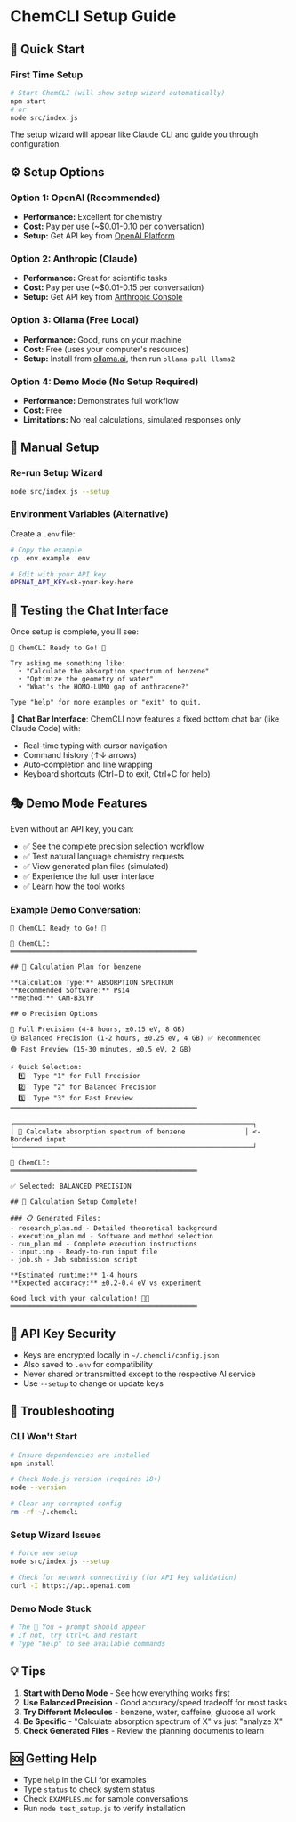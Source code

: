 # ChemCLI Setup Guide

## 🚀 Quick Start

### First Time Setup
```bash
# Start ChemCLI (will show setup wizard automatically)
npm start
# or
node src/index.js
```

The setup wizard will appear like Claude CLI and guide you through configuration.

## ⚙️ Setup Options

### Option 1: OpenAI (Recommended)
- **Performance:** Excellent for chemistry
- **Cost:** Pay per use (~$0.01-0.10 per conversation)
- **Setup:** Get API key from [OpenAI Platform](https://platform.openai.com/api-keys)

### Option 2: Anthropic (Claude)
- **Performance:** Great for scientific tasks  
- **Cost:** Pay per use (~$0.01-0.15 per conversation)
- **Setup:** Get API key from [Anthropic Console](https://console.anthropic.com/)

### Option 3: Ollama (Free Local)
- **Performance:** Good, runs on your machine
- **Cost:** Free (uses your computer's resources)
- **Setup:** Install from [ollama.ai](https://ollama.ai), then run `ollama pull llama2`

### Option 4: Demo Mode (No Setup Required)
- **Performance:** Demonstrates full workflow
- **Cost:** Free
- **Limitations:** No real calculations, simulated responses only

## 🔧 Manual Setup

### Re-run Setup Wizard
```bash
node src/index.js --setup
```

### Environment Variables (Alternative)
Create a `.env` file:
```bash
# Copy the example
cp .env.example .env

# Edit with your API key
OPENAI_API_KEY=sk-your-key-here
```

## 💬 Testing the Chat Interface

Once setup is complete, you'll see:
```
🧪 ChemCLI Ready to Go! 🧪

Try asking me something like:
  • "Calculate the absorption spectrum of benzene"
  • "Optimize the geometry of water" 
  • "What's the HOMO-LUMO gap of anthracene?"

Type "help" for more examples or "exit" to quit.
```

**🎨 Chat Bar Interface**: ChemCLI now features a fixed bottom chat bar (like Claude Code) with:
- Real-time typing with cursor navigation
- Command history (↑↓ arrows)
- Auto-completion and line wrapping
- Keyboard shortcuts (Ctrl+D to exit, Ctrl+C for help)

## 🎭 Demo Mode Features

Even without an API key, you can:
- ✅ See the complete precision selection workflow
- ✅ Test natural language chemistry requests
- ✅ View generated plan files (simulated)
- ✅ Experience the full user interface
- ✅ Learn how the tool works

### Example Demo Conversation:
```
🧪 ChemCLI Ready to Go! 🧪

🤖 ChemCLI:
═══════════════════════════════════════════════

## 🧪 Calculation Plan for benzene

**Calculation Type:** ABSORPTION SPECTRUM
**Recommended Software:** Psi4  
**Method:** CAM-B3LYP

## ⚙️ Precision Options

🔴 Full Precision (4-8 hours, ±0.15 eV, 8 GB)
🟡 Balanced Precision (1-2 hours, ±0.25 eV, 4 GB) ✅ Recommended
🟢 Fast Preview (15-30 minutes, ±0.5 eV, 2 GB)

⚡ Quick Selection:
  1️⃣  Type "1" for Full Precision
  2️⃣  Type "2" for Balanced Precision  
  3️⃣  Type "3" for Fast Preview
═══════════════════════════════════════════════

┌────────────────────────────────────────────────────────────┐
│ 🧪 Calculate absorption spectrum of benzene               │ <- Bordered input
└────────────────────────────────────────────────────────────┘

🤖 ChemCLI:
═══════════════════════════════════════════════

✅ Selected: BALANCED PRECISION

## 🎉 Calculation Setup Complete!

### 📋 Generated Files:
- research_plan.md - Detailed theoretical background
- execution_plan.md - Software and method selection
- run_plan.md - Complete execution instructions
- input.inp - Ready-to-run input file
- job.sh - Job submission script

**Estimated runtime:** 1-4 hours
**Expected accuracy:** ±0.2-0.4 eV vs experiment

Good luck with your calculation! 🧪✨
═══════════════════════════════════════════════
```

## 🔑 API Key Security

- Keys are encrypted locally in `~/.chemcli/config.json`
- Also saved to `.env` for compatibility
- Never shared or transmitted except to the respective AI service
- Use `--setup` to change or update keys

## 🐛 Troubleshooting

### CLI Won't Start
```bash
# Ensure dependencies are installed
npm install

# Check Node.js version (requires 18+)
node --version

# Clear any corrupted config
rm -rf ~/.chemcli
```

### Setup Wizard Issues
```bash
# Force new setup
node src/index.js --setup

# Check for network connectivity (for API key validation)
curl -I https://api.openai.com
```

### Demo Mode Stuck
```bash
# The 🧪 You → prompt should appear
# If not, try Ctrl+C and restart
# Type "help" to see available commands
```

## 💡 Tips

1. **Start with Demo Mode** - See how everything works first
2. **Use Balanced Precision** - Good accuracy/speed tradeoff for most tasks
3. **Try Different Molecules** - benzene, water, caffeine, glucose all work
4. **Be Specific** - "Calculate absorption spectrum of X" vs just "analyze X"
5. **Check Generated Files** - Review the planning documents to learn

## 🆘 Getting Help

- Type `help` in the CLI for examples
- Type `status` to check system status
- Check `EXAMPLES.md` for sample conversations
- Run `node test_setup.js` to verify installation